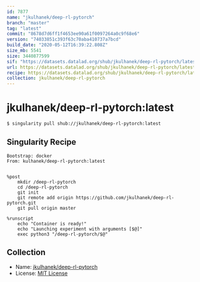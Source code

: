 ```yaml
---
id: 7877
name: "jkulhanek/deep-rl-pytorch"
branch: "master"
tag: "latest"
commit: "8678d7d6ff1f4653ee90a61f0097264a0c9f68e6"
version: "74033851c393f63c70aba410737a7bcd"
build_date: "2020-05-12T16:39:22.808Z"
size_mb: 5541
size: 3440877599
sif: "https://datasets.datalad.org/shub/jkulhanek/deep-rl-pytorch/latest/2020-05-12-8678d7d6-74033851/74033851c393f63c70aba410737a7bcd.simg"
url: https://datasets.datalad.org/shub/jkulhanek/deep-rl-pytorch/latest/2020-05-12-8678d7d6-74033851/
recipe: https://datasets.datalad.org/shub/jkulhanek/deep-rl-pytorch/latest/2020-05-12-8678d7d6-74033851/Singularity
collection: jkulhanek/deep-rl-pytorch
---
```


# jkulhanek/deep-rl-pytorch:latest

```bash
$ singularity pull shub://jkulhanek/deep-rl-pytorch:latest
```

## Singularity Recipe

```singularity
Bootstrap: docker
From: kulhanek/deep-rl-pytorch:latest


%post
    mkdir /deep-rl-pytorch
    cd /deep-rl-pytorch
    git init
    git remote add origin https://github.com/jkulhanek/deep-rl-pytorch.git
    git pull origin master

%runscript
    echo "Container is ready!"
    echo "Launching experiment with arguments [$@]"
    exec python3 "/deep-rl-pytorch/$@"
```

## Collection

 - Name: [jkulhanek/deep-rl-pytorch](https://github.com/jkulhanek/deep-rl-pytorch)
 - License: [MIT License](https://api.github.com/licenses/mit)


